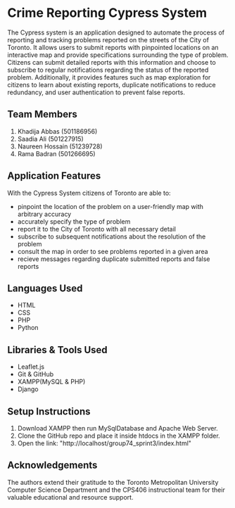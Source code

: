 # Crime Reporting Cypress System

The Cypress system is an application designed to automate the process of reporting and tracking problems reported on the streets of the City of Toronto. It allows users to submit reports with pinpointed locations on an interactive map and provide specifications surrounding the type of problem. Citizens can submit detailed reports with this information and choose to subscribe to regular notifications regarding the status of the reported problem. Additionally, it provides features such as map exploration for citizens to learn about existing reports, duplicate notifications to reduce redundancy, and user authentication to prevent false reports. 

## Team Members 

1. Khadija Abbas (501186956)
2. Saadia Ali (501227915)
3. Naureen Hossain (51239728)
4. Rama Badran (501266695)

## Application Features

With the Cypress System citizens of Toronto are able to:
- pinpoint the location of the problem on a user-friendly map with arbitrary accuracy
- accurately specify the type of problem
- report it to the City of Toronto with all necessary detail
- subscribe to subsequent notifications about the resolution of the problem
- consult the map in order to see problems reported in a given area
- recieve messages regarding duplicate submitted reports and false reports

## Languages Used 

- HTML
- CSS
- PHP
- Python

## Libraries & Tools Used

- Leaflet.js
- Git & GitHub
- XAMPP(MySQL & PHP)
- Django

## Setup Instructions 

1. Download XAMPP then run MySqlDatabase and Apache Web Server.
2. Clone the GitHub repo and place it inside htdocs in the XAMPP folder.
3. Open the link: "http://localhost/group74_sprint3/index.html"

## Acknowledgements

The authors extend their gratitude to the Toronto Metropolitan University Computer Science Department and the CPS406 instructional team for their valuable educational and resource support.





